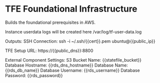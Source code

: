 # TFE Foundational Infrastructure

Builds the foundational prerequisites in AWS.

Instance userdata logs will be created here
/var/log/tf-user-data.log

Outputs:
  SSH Connection:
    ssh -i ~/.ssh/{{cert}}.pem ubuntu@{{public_ip}}

  TFE Setup URL:
    https://{{public_dns}}:8800

  External Component Settings:
    S3 Bucket Name:     {{statefile_bucket}}
    Database Hostname:  {{rds_dns_hostname}}
    Database Name:      {{rds_db_name}}
    Database Username:  {{rds_username}}
    Database Password:  {{rds_password}}
